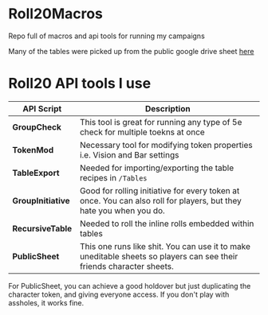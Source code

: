 # Roll20Macros
Repo full of macros and api tools for running my campaigns

Many of the tables were picked up from the public google drive sheet [here](https://docs.google.com/document/d/1Y5fMpkcm615KH_9ih-HCagswAdgS1CkBiktKeJABiBY/edit#)

# Roll20 API tools I use
| API Script | Description |
| --- | --- | 
| **GroupCheck** | This tool is great for running any type of 5e check for multiple toekns at once |
| **TokenMod** | Necessary tool for modifying token properties i.e. Vision and Bar settings |
| **TableExport** | Needed for importing/exporting the table recipes in ```/Tables``` |
| **GroupInitiative** | Good for rolling initiative for every token at once. You can also roll for players, but they hate you when you do. |
| **RecursiveTable** | Needed to roll the inline rolls embedded within tables |
| **PublicSheet** | This one runs like shit. You can use it to make uneditable sheets so players can see their friends character sheets. |

For PublicSheet, you can achieve a good holdover but just duplicating the character token, and giving everyone access. If you don't play with assholes, it works fine.



